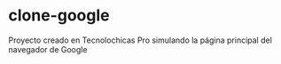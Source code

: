 # clone-google
Proyecto creado en Tecnolochicas Pro simulando la página principal del navegador de Google
